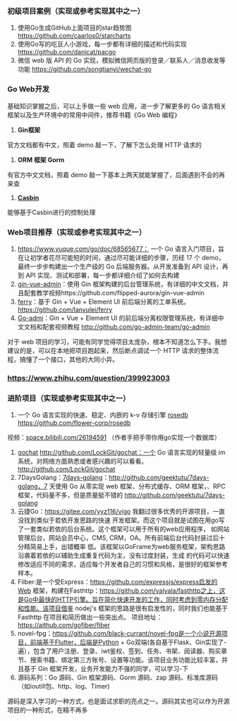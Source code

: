 ### 初级项目案例（实现或参考实现其中之一）

1. 使用Go生成GitHub上面项目的star趋势图  https://github.com/caarlos0/starcharts
2. 使用Go写的吃豆人小游戏，每一步都有详细的描述和代码实现  https://github.com/danicat/pacgo
3. 微信 web 版 API 的 Go 实现，模拟微信网页版的登录／联系人／消息收发等功能 https://github.com/songtianyi/wechat-go

### Go Web开发

基础知识掌握之后，可以上手做一些 web 应用，进一步了解更多的 Go 语言相关框架以及生产环境中的常用中间件，推荐书籍《Go Web 编程》

1. **Gin框架**

官方文档都有中文，照着 demo 敲一下，了解下怎么处理 HTTP 请求的

1. **ORM 框架 Gorm**

有官方中文文档，照着 demo 敲一下基本上两天就能掌握了，后面遇到不会的再来查

1. [**Casbin**](https://casbin.org/docs/zh-CN/get-started)

能够基于Casbin进行的控制处理

### Web项目推荐（实现或参考实现其中之一）

1. https://www.yuque.com/go/doc/68565677： 一个 Go 语言入门项目，旨在让初学者花尽可能短的时间，通过尽可能详细的步骤，历经 17 个 demo，最终一步步构建出一个生产级的 Go 后端服务器。从开发准备到 API 设计，再到 API 实现、测试和部署，每一步都详细介绍了如何去构建
2. [gin-vue-admin](https://github.com/flipped-aurora/gin-vue-admin)：使用 Gin 框架构建的后台管理系统，有详细的中文文档，并且配套教学视频https://github.com/flipped-aurora/gin-vue-admin
3. [ferry](https://github.com/lanyulei/ferry)：基于 Gin + Vue + Element UI 前后端分离的工单系统。https://github.com/lanyulei/ferry
4. [Go-admi](http://github.com/go-admin-team/go-admin)：Gin + Vue + Element UI 的前后端分离权限管理系统，有详细中文文档和配套视频教程 http://github.com/go-admin-team/go-admin

对于 web 项目的学习，可能有同学觉得项目太庞杂，根本不知道怎么下手。我想建议的是，可以在本地把项目跑起来，然后断点调试一个 HTTP 请求的整体流程，搞懂了一个接口，其他的大同小异。

### https://www.zhihu.com/question/399923003

### 进阶项目（实现或参考实现其中之一）

1. 一个 Go 语言实现的快速、稳定、内嵌的 k-v 存储引擎 [rosedb](https://github.com/flower-corp/rosedb) https://github.com/flower-corp/rosedb

视频：[space.bilibili.com/26194591](https://space.bilibili.com/26194591) （作者手把手带你用go实现一个数据库）

1. [gochat](http://github.com/LockGit/gochat) http://github.com/LockGit/gochat：一个 Go 语言实现的轻量级 im 系统，对网络方面熟悉或者感兴趣的可以看看。http://github.com/LockGit/gochat
2. 7DaysGolang：[7days-golang](http://github.com/geektutu/7days-golang)：http://github.com/geektutu/7days-golang，7 天使用 Go 从零实现 web 框架、分布式缓存、ORM 框架，、RPC 框架，代码量不多，但是质量挺不错的 http://github.com/geektutu/7days-golang
3. 云捷Go：https://gitee.com/yyz116/vigo 我翻过很多优秀的开源项目，一直没找到类似于若依开发思路的快速
   开发框架。而这个项目就是试图在用go写了一套类似若依的后台系统。这个框架可以用于所有的web应用程序，
   如网站管理后台，网站会员中心，CMS, CRM，OA。所有前端后台代码封装过后十分精简易上手，出错概率
   低。该框架以GoFrame为web服务框架，架构思路沿袭着若依的以辅助生成重复代码为主，没有过度封装，生成
   的代码可以快速修改适应不同的需求，适应每个开发者自己的习惯和风格，是很好的框架参考样本。
4. Filber:是一个受Express：https://github.com/expressjs/express启发的Web 框架，构建在Fasthttp：https://github.com/valyala/fasthttp之上，这是Go中最快的HTTP引擎。旨在简化快速开发的工作，同时考虑到零内存分配和性能。该项目借鉴 nodej's 框架的思路是很有启发性的，同时我们也能基于 Fasthttp 在项目和简历做出一些突出点。
   项目地址：https://aithub.com/gofiber/fiber
5. novel-fpg：https://github.com/black-currant/novel-fpg是一个小说开源项目，前端基于Flutter，后端是Python + Go双端(各自基于Flask、Gin实现了-遍），包含了用户注册、登录、iwt鉴权、签到、任务、书架、阅读器、购买章节、搜索书籍、绑定第三方账号、设置等功能。该项目业务功能比较丰富，并且基于 Gin 框架开发，业务开发能力不强的同学，可以学习-下
6. 源码系列：Go 源码、Gin 框架源码、Gorm 源码、zap 源码、标准库源码（如ioutill包、http、log、Timer)

源码是深入学习的一种方式，也是面试求职的亮点之一。源码其实也可以作为开源项目的一种形式，在精不再多